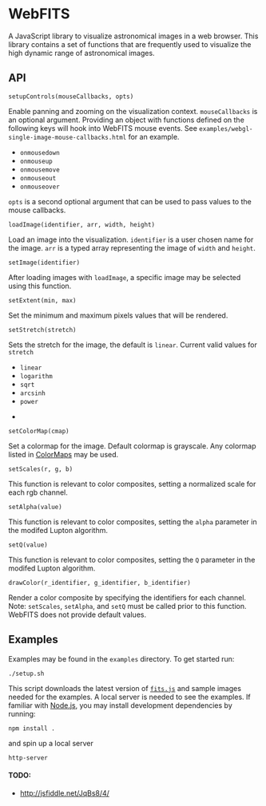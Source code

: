 # WebFITS

A JavaScript library to visualize astronomical images in a web browser.  This library contains a set of functions that are frequently used to visualize the high dynamic range of astronomical images.

## API
    
    setupControls(mouseCallbacks, opts)
Enable panning and zooming on the visualization context.  `mouseCallbacks` is an optional argument.  Providing an object with functions defined on the following keys will hook into WebFITS mouse events.  See `examples/webgl-single-image-mouse-callbacks.html` for an example.
  
  * `onmousedown`
  * `onmouseup`
  * `onmousemove`
  * `onmouseout`
  * `onmouseover`

`opts` is a second optional argument that can be used to pass values to the mouse callbacks.

    loadImage(identifier, arr, width, height)
Load an image into the visualization.  `identifier` is a user chosen name for the image. `arr` is a typed array representing the image of `width` and `height`.

    setImage(identifier)
After loading images with `loadImage`, a specific image may be selected using this function.

    setExtent(min, max)
Set the minimum and maximum pixels values that will be rendered.

    setStretch(stretch)
Sets the stretch for the image, the default is `linear`.  Current valid values for `stretch`

  * `linear`
  * `logarithm`
  * `sqrt`
  * `arcsinh`
  * `power`

-

    setColorMap(cmap)
Set a colormap for the image.  Default colormap is grayscale.  Any colormap listed in [ColorMaps](https://github.com/astrojs/webfits/blob/master/src/ColorMaps.coffee#L7-L76) may be used.

    setScales(r, g, b)
This function is relevant to color composites, setting a normalized scale for each rgb channel.

    setAlpha(value)
This function is relevant to color composites, setting the `alpha` parameter in the modifed Lupton algorithm.

    setQ(value)
This function is relevant to color composites, setting the `Q` parameter in the modifed Lupton algorithm.

    drawColor(r_identifier, g_identifier, b_identifier)
Render a color composite by specifying the identifiers for each channel.  Note: `setScales`, `setAlpha`, and `setQ` must be called prior to this function.  WebFITS does not provide default values.


## Examples

Examples may be found in the `examples` directory.  To get started run:

    ./setup.sh

This script downloads the latest version of [`fits.js`](http://astrojs.github.com/fitsjs/) and sample images needed for the examples.  A local server is needed to see the examples.  If familiar with [Node.js](http://nodejs.org/), you may install development dependencies by running:

    npm install .

and spin up a local server

    http-server


#### TODO:

  * http://jsfiddle.net/JqBs8/4/